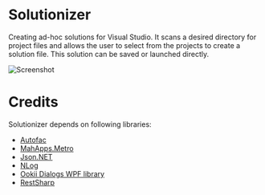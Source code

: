 # Solutionizer

Creating ad-hoc solutions for Visual Studio. It scans a desired directory for project files and allows the user to select from the 
projects to create a solution file. This solution can be saved or launched directly.

![Screenshot](https://github.com/thoemmi/Solutionizer/raw/master/images/screenshot.png)

# Credits

Solutionizer depends on following libraries:

- [Autofac](http://autofac.org/)
- [MahApps.Metro](http://mahapps.com/MahApps.Metro/)
- [Json.NET](http://james.newtonking.com/projects/json-net.aspx)
- [NLog](http://nlog-project.org/)
- [Ookii Dialogs WPF library](http://www.ookii.org/software/dialogs/)
- [RestSharp](http://restsharp.org/)
